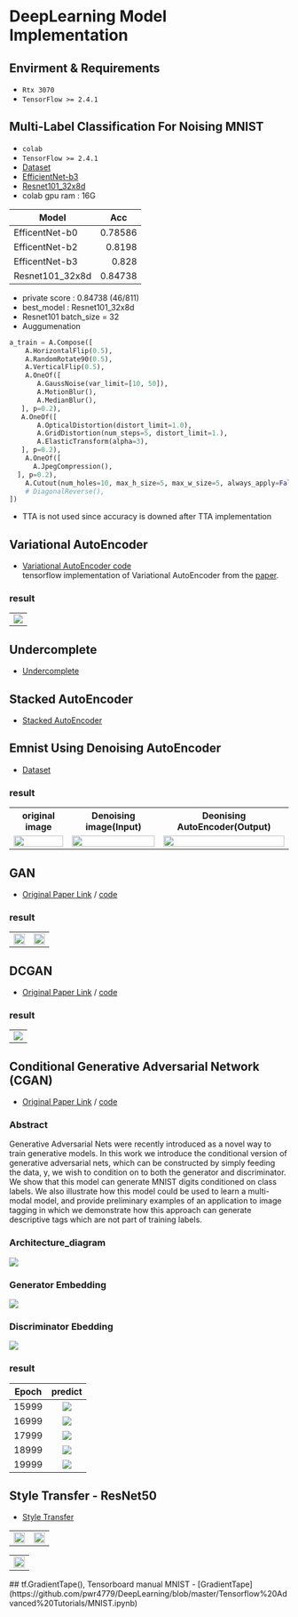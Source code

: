 # DeepLearning Model Implementation

## Envirment & Requirements

* `Rtx 3070`
* `TensorFlow >= 2.4.1`

## Multi-Label Classification For Noising MNIST

* `colab`
* `TensorFlow >= 2.4.1`
* [Dataset](https://dacon.io/competitions/official/235697/data/)
* [EfficientNet-b3](https://github.com/pwr4779/DeepLearning/blob/master/NoisyEMNISTClassification/EfficientNet-b3.py)
* [Resnet101_32x8d](https://github.com/pwr4779/DeepLearning/blob/master/NoisyEMNISTClassification/Resnet101_32x8d.py)
* colab gpu ram : 16G  

| <center>Model</center> | <center>Acc</center> |  
|:------|---:|  
| EfficentNet-b0 | 0.78586 |  
| EfficentNet-b2 | 0.8198 |  
| EfficentNet-b3 | 0.828 |  
| Resnet101_32x8d | 0.84738 |  

* private score : 0.84738 (46/811)
* best_model : Resnet101_32x8d
* Resnet101 batch_size = 32
* Auggumenation  
```python
a_train = A.Compose([
    A.HorizontalFlip(0.5),
    A.RandomRotate90(0.5),
    A.VerticalFlip(0.5),
    A.OneOf([
       A.GaussNoise(var_limit=[10, 50]),
       A.MotionBlur(),
       A.MedianBlur(),
   ], p=0.2),
   A.OneOf([
       A.OpticalDistortion(distort_limit=1.0),
       A.GridDistortion(num_steps=5, distort_limit=1.),
       A.ElasticTransform(alpha=3),
   ], p=0.2),
    A.OneOf([
      A.JpegCompression(),
  ], p=0.2),
    A.Cutout(num_holes=10, max_h_size=5, max_w_size=5, always_apply=False, p=0.5, ),
    # DiagonalReverse(),
])
```  
* TTA is not used since accuracy is downed after TTA implementation

## Variational AutoEncoder
- [Variational AutoEncoder code](https://github.com/pwr4779/DeepLearning/blob/master/VAE/variationalAutoencoder.py)  
tensorflow implementation of Variational AutoEncoder from the [paper](https://arxiv.org/pdf/1606.05908.pdf).

### result
<table border="0">
<tr>
    <td>
    <img src="https://github.com/pwr4779/DeepLearning/blob/master/VAE/vae.png"/>
    </td>
</tr>
</table>

## Undercomplete
- [Undercomplete](https://github.com/pwr4779/DeepLearning/blob/master/VAE/Undercomplete.ipynb)

## Stacked AutoEncoder
- [Stacked AutoEncoder](https://github.com/pwr4779/DeepLearning/blob/master/AutoEncoder/Stacked%20AutoEncoder.ipynb)

## Emnist Using Denoising AutoEncoder
- [Dataset](https://www.kaggle.com/crawford/emnist)
### result
<table border="0">
<tr>
    <th>original image</th>
    <th>Denoising image(Input)</th>
    <th>Deonising AutoEncoder(Output)</th>
</tr>
<tr>
    <td>
    <img src="https://github.com/pwr4779/DeepLearning/blob/master/EMNIST-using-Denoising-AutoEncoder/content/image.jpg" width="100%"/>
    </td>
    <td>
    <img src="https://github.com/pwr4779/DeepLearning/blob/master/EMNIST-using-Denoising-AutoEncoder/content/noisy.jpg" width="100%"/>
    </td>
    <td>
    <img src="https://github.com/pwr4779/DeepLearning/blob/master/EMNIST-using-Denoising-AutoEncoder/content/test.jpg" width="100%"/>
    </td>
</tr>
</table>  

## GAN
- [Original Paper Link](https://arxiv.org/abs/1406.2661) / [code](https://github.com/pwr4779/DeepLearning/blob/master/GAN/GAN/gan.ipynb)

### result 
<table border="0">
<tr>
    <td>
    <img src="https://github.com/pwr4779/DeepLearning/blob/master/GAN/GAN/epoch1000.JPG" width="100%" />
    </td>
    <td>
    <img src="https://github.com/pwr4779/DeepLearning/blob/master/GAN/GAN/epoch2000.JPG", width="100%" />
    </td>
</tr>
</table>

## DCGAN  
- [Original Paper Link](https://arxiv.org/abs/1511.06434) / [code](https://github.com/pwr4779/DeepLearning/blob/master/GAN/DCGAN/DCGAN.ipynb)

### result
<table border="0">
<tr>
    <td>
    <img src="https://github.com/pwr4779/DeepLearning/blob/master/GAN/DCGAN/dcgan.gif"/>
    </td>
</tr>
</table>

## Conditional Generative Adversarial Network (CGAN)

- [Original Paper Link](https://arxiv.org/abs/1411.1784) / [code](https://github.com/pwr4779/DeepLearning/blob/master/GAN/CGAN/CGAN.ipynb)
### Abstract  
Generative Adversarial Nets were recently introduced as a novel way to train
generative models. In this work we introduce the conditional version of generative
adversarial nets, which can be constructed by simply feeding the data, y, we wish
to condition on to both the generator and discriminator. We show that this model
can generate MNIST digits conditioned on class labels. We also illustrate how
this model could be used to learn a multi-modal model, and provide preliminary
examples of an application to image tagging in which we demonstrate how this
approach can generate descriptive tags which are not part of training labels.

### Architecture_diagram
![](https://github.com/pwr4779/DeepLearning/blob/master/GAN/CGAN/Architecture_diagram.png)

### Generator Embedding
![](https://github.com/pwr4779/DeepLearning/blob/master/GAN/CGAN/generator_embedding.jpg)

### Discriminator Ebedding
![](https://github.com/pwr4779/DeepLearning/blob/master/GAN/CGAN/discriminator_embedding.jpg)

### result
| Epoch       |  predict |
:-------------------------:|:-------------------------:
15999  |  ![](https://github.com/pwr4779/DeepLearning/blob/master/GAN/CGAN/result/result_15999.png)
16999  |  ![](https://github.com/pwr4779/DeepLearning/blob/master/GAN/CGAN/result/result_16999.png)
17999  |  ![](https://github.com/pwr4779/DeepLearning/blob/master/GAN/CGAN/result/result_17999.png)
18999  |  ![](https://github.com/pwr4779/DeepLearning/blob/master/GAN/CGAN/result/result_18999.png)
19999  |  ![](https://github.com/pwr4779/DeepLearning/blob/master/GAN/CGAN/result/result_19999.png)

## Style Transfer - ResNet50
- [Style Transfer](https://github.com/pwr4779/DeepLearning/blob/master/ResNet-StyleTransfer/ResNet-StyleTransfer.ipynb)

<table border="0">
<tr>
    <td>
    <img src="https://github.com/pwr4779/DeepLearning/blob/master/ResNet-StyleTransfer/paris.jpg" width="100%" />
    </td>
    <td>
    <img src="https://github.com/pwr4779/DeepLearning/blob/master/ResNet-StyleTransfer/contents.jpg", width="100%" />
    </td>
</tr>
</table>

<table border="0">
<tr>
    <td>
    <img src="https://github.com/pwr4779/DeepLearning/blob/master/ResNet-StyleTransfer/stylized-image.png", width="100%" />
    </td>
</tr>
</table>
## tf.GradientTape(), Tensorboard manual MNIST
- [GradientTape](https://github.com/pwr4779/DeepLearning/blob/master/Tensorflow%20Advanced%20Tutorials/MNIST.ipynb)
